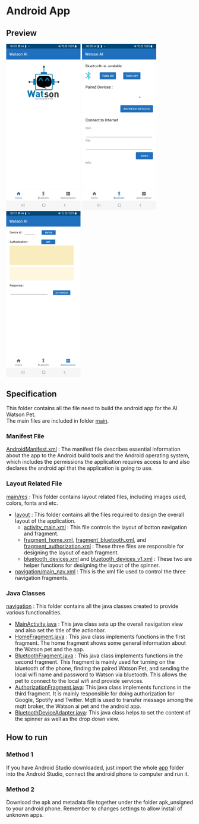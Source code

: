 # Android App
## Preview
[<img src="images/fragment_home.jpg" width="200"/>](image.jpg)
[<img src="images/fragment_bluetooth.jpg" width="200"/>](image.jpg)
[<img src="images/fragment_authorization.jpg" width="200"/>](image.jpg)

## Specification
This folder contains all the file need to build the android app for the AI Watson Pet.  
The main files are included in folder [main](android_app/app/src/main/).

### Manifest File
[AndroidManifest.xml](android_app/app/src/main/AndroidManifest.xml) : The manifest file describes essential information about the app to the Android build tools and the Android operating system, which includes the permissions the application requires access to and also declares the android api that the application is going to use.  

### Layout Related File
[main/res](android_app/app/src/main/res/) : This folder contains layout related files, including images used, colors, fonts and etc.
- [layout](android_app/app/src/main/res/layout) : This folder contains all the files required to design the overall layout of the application.
  - [activity_main.xml](android_app/app/src/main/res/layout/activity_main.xml) : This file controls the layout of botton navigation and fragment.
  - [fragment_home.xml](android_app/app/src/main/res/layout/fragment_home.xml), [fragment_bluetooth.xml](android_app/app/src/main/res/layout/fragment_buetooth.xml), and [fragment_authorization.xml](android_app/app/src/main/res/layout/fragment_authorization.xml) : These three files are responsible for designing the layout of each fragment.
  - [bluetooth_devices.xml](android_app/app/src/main/res/layout/bluetooth_devices.xml) and [bluetooth_devices_v1.xml](android_app/app/src/main/res/layout/bluetooth_devices_v1.xml) : These two are helper functions for designing the layout of the spinner.
- [navigation/main_nav.xml](android_app/app/src/main/res/navigation/main_nav.xml) : This is the xml file used to control the three navigation fragments.

### Java Classes
[navigation](android_app/app/src/main/java/com/example/navigation/) : This folder contains all the java classes created to provide various functionalities.
- [MainActivity.java](android_app/app/src/main/java/com/example/navigation/MainActivity.java) : This java class sets up the overall navigation view and also set the title of the actionbar.
- [HomeFragment.java](android_app/app/src/main/java/com/example/navigation/HomeFragment.java) : This java class implements functions in the first fragment. The home fragment shows some general information about the Watson pet and the app. 
- [BluetoothFragment.java](android_app/app/src/main/java/com/example/navigation/BluetoothFragment.java) : This java class implements functions in the second fragment. This fragment is mainly used for turning on the bluetooth of the phone, finding the paired Watson Pet, and sending the local wifi name and password to Watson via bluetooth. This allows the pet to connect to the local wifi and provide services.
- [AuthorizationFragment.java](android_app/app/src/main/java/com/example/navigation/AuthorizationFragment.java): This java class implements functions in the third fragment. It is mainly responsible for doing authorization for Google, Spotify and Twitter. Mqtt is used to transfer message among the mqtt broker, the Watson ai pet and the android app.   
- [BluetoothDeviceAdapter.java](android_app/app/src/main/java/com/example/navigation/BluetoothDeviceAdapter.java): This java class helps to set the content of the spinner as well as the drop down view.

## How to run
### Method 1
If you have Android Studio downloaded, just import the whole [app](android_app/app/) folder into the Android Studio, connect the android phone to computer and run it.

### Method 2
Download the apk and metadata file together under the folder apk_unsigned to your android phone. Remember to changes settings to allow install of unknown apps. 

